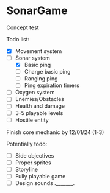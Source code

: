 # SonarGame
Concept test

Todo list:
- [x] Movement system
- [ ] Sonar system
  - [x] Basic ping
  - [ ] Charge basic ping
  - [ ] Ranging ping
  - [ ] Ping expiration timers
- [ ] Oxygen system
- [ ] Enemies/Obstacles
- [ ] Health and damage
- [ ] 3-5 playable levels
- [ ] Hostile entity

Finish core mechanic by 12/01/24 (1-3)

Potentially todo:
- [ ] Side objectives
- [ ] Proper sprites
- [ ] Storyline
- [ ] Fully playable game
- [ ] Design sounds ._______.
